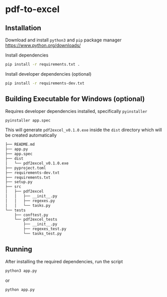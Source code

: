 # pdf-to-excel

## Installation

Download and install `python3` and `pip` package manager
https://www.python.org/downloads/

Install dependencies
```bash
pip install -r requirements.txt .
```

Install developer dependencies (optional)
```bash
pip install -r requirements-dev.txt
```

## Building Executable for Windows (optional)
Requires developer dependencies installed, specifically `pyinstaller`

```bash
pyinstaller app.spec
```

This will generate `pdf2excel_v0.1.0.exe` inside the `dist` directory which will be created automatically
```bash
├── README.md
├── app.py
├── app.spec
├── dist
│   └── pdf2excel_v0.1.0.exe
├── pyproject.toml
├── requirements-dev.txt
├── requirements.txt
├── setup.py
├── src
│   ├── pdf2excel
│   │   ├── __init__.py
│   │   ├── regexes.py
│   │   └── tasks.py
└── tests
    ├── conftest.py
    └── pdf2excel_tests
        ├── __init__.py
        ├── regexes_test.py
        └── tasks_test.py
```

## Running
After installing the required dependencies, run the script
```bash
python3 app.py
```
or
```bash
python app.py
```